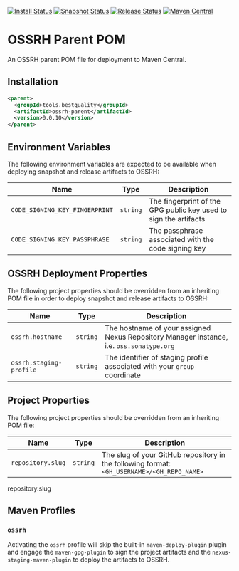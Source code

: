 [![Install Status](https://github.com/Best-Quality-Engineering/ossrh-parent/actions/workflows/install-snapshot.yml/badge.svg)](https://github.com/Best-Quality-Engineering/ossrh-parent/actions/workflows/install-snapshot.yml)
[![Snapshot Status](https://github.com/Best-Quality-Engineering/ossrh-parent/actions/workflows/deploy-ossrh-snapshot.yml/badge.svg)](https://github.com/Best-Quality-Engineering/ossrh-parent/actions/workflows/deploy-ossrh-snapshot.yml)
[![Release Status](https://github.com/Best-Quality-Engineering/ossrh-parent/actions/workflows/deploy-ossrh-release.yml/badge.svg)](https://github.com/Best-Quality-Engineering/ossrh-parent/actions/workflows/deploy-ossrh-release.yml)
[![Maven Central](https://img.shields.io/maven-central/v/tools.bestquality/ossrh-parent.svg?color=green&label=maven%20central)](https://search.maven.org/search?q=g:tools.bestquality%20AND%20a:ossrh-parent)

# OSSRH Parent POM
An OSSRH parent POM file for deployment to Maven Central.

## Installation
```xml
<parent>
  <groupId>tools.bestquality</groupId>
  <artifactId>ossrh-parent</artifactId>
  <version>0.0.10</version>
</parent>
```
## Environment Variables
The following environment variables are expected to be available when deploying snapshot and release artifacts to
OSSRH:

| Name                           | Type     | Description                                                      |
|--------------------------------|----------|------------------------------------------------------------------|
| `CODE_SIGNING_KEY_FINGERPRINT` | `string` | The fingerprint of the GPG public key used to sign the artifacts |
| `CODE_SIGNING_KEY_PASSPHRASE`  | `string` | The passphrase associated with the code signing key              |

## OSSRH Deployment Properties
The following project properties should be overridden from an inheriting POM file in order to deploy snapshot and 
release artifacts to OSSRH:

| Name                    | Type     | Description                                                                              |
|-------------------------|----------|------------------------------------------------------------------------------------------|
| `ossrh.hostname`        | `string` | The hostname of your assigned Nexus Repository Manager instance, i.e. `oss.sonatype.org` |
| `ossrh.staging-profile` | `string` | The identifier of staging profile associated with your `group` coordinate                |

## Project Properties
The following project properties should be overridden from an inheriting POM file:

| Name              | Type     | Description                                                                                |
|-------------------|----------|--------------------------------------------------------------------------------------------|
| `repository.slug` | `string` | The slug of your GitHub repository in the following format: `<GH_USERNAME>/<GH_REPO_NAME>` |

repository.slug

## Maven Profiles

### `ossrh`
Activating the `ossrh` profile will skip the built-in `maven-deploy-plugin` plugin and engage the `maven-gpg-plugin` to
sign the project artifacts and the `nexus-staging-maven-plugin` to deploy the artifacts to OSSRH.